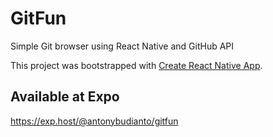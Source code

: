 # GitFun

Simple Git browser using React Native and GitHub API

This project was bootstrapped with [Create React Native App](https://github.com/react-community/create-react-native-app).

## Available at Expo
https://exp.host/@antonybudianto/gitfun
